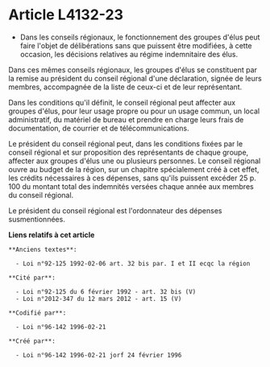 # Article L4132-23

- Dans les conseils régionaux, le fonctionnement des groupes d'élus peut faire l'objet de délibérations sans que puissent
être modifiées, à cette occasion, les décisions relatives au régime indemnitaire des élus.

Dans ces mêmes conseils régionaux, les groupes d'élus se constituent par la remise au président du conseil régional d'une
déclaration, signée de leurs membres, accompagnée de la liste de ceux-ci et de leur représentant.

Dans les conditions qu'il définit, le conseil régional peut affecter aux groupes d'élus, pour leur usage propre ou pour un
usage commun, un local administratif, du matériel de bureau et prendre en charge leurs frais de documentation, de courrier et
de télécommunications.

Le président du conseil régional peut, dans les conditions fixées par le conseil régional et sur proposition des
représentants de chaque groupe, affecter aux groupes d'élus une ou plusieurs personnes. Le conseil régional ouvre au budget
de la région, sur un chapitre spécialement créé à cet effet, les crédits nécessaires à ces dépenses, sans qu'ils puissent
excéder 25 p. 100 du montant total des indemnités versées chaque année aux membres du conseil régional.

Le président du conseil régional est l'ordonnateur des dépenses susmentionnées.

**Liens relatifs à cet article**

	**Anciens textes**:

	  - Loi n°92-125 1992-02-06 art. 32 bis par. I et II ecqc la région

	**Cité par**:

	  - Loi n°92-125 du 6 février 1992 - art. 32 bis (V)
	  - Loi n°2012-347 du 12 mars 2012 - art. 15 (V)

	**Codifié par**:

	  - Loi n°96-142 1996-02-21

	**Créé par**:

	  - Loi n°96-142 1996-02-21 jorf 24 février 1996

